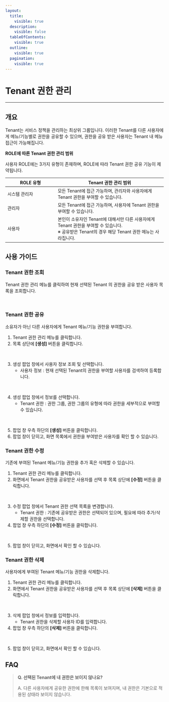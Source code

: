 ```yaml
---
layout:
  title:
    visible: true
  description:
    visible: false
  tableOfContents:
    visible: true
  outline:
    visible: true
  pagination:
    visible: true
---
```


# Tenant 권한 관리

***

## 개요

Tenant는 서비스 정책을 관리하는 최상위 그룹입니다. 이러한 Tenant를 다른 사용자에게 메뉴/기능별로 권한을 공유할 수 있으며, 권한을 공유 받은 사용자는 Tenant 내 메뉴 접근이 가능해집니다.

**ROLE에 따른 Tenant 권한 관리 범위**

사용자 ROLE에는 3가지 유형이 존재하며, ROLE에 따라 Tenant 권한 공유 기능이 제약됩니다.

<table><thead><tr><th width="146">ROLE 유형</th><th>Tenant 권한 관리 범위</th></tr></thead><tbody><tr><td>시스템 관리자</td><td>모든 Tenant에 접근 가능하며, 관리자와 사용자에게 Tenant 권한을 부여할 수 있습니다.</td></tr><tr><td>관리자</td><td>모든 Tenant에 접근 가능하며, 사용자에 Tenant 권한을 부여할 수 있습니다.</td></tr><tr><td>사용자</td><td>본인이 소유자인 Tenant에 대해서만 다른 사용자에게 Tenant 권한을 부여할 수 있습니다.<br>※ 공유받은 Tenant의 경우 해당 Tenant 권한 메뉴는 사라집니다.</td></tr></tbody></table>

## 사용 가이드

### Tenant 권한 조회

Tenant 권한 관리 메뉴를 클릭하여 현재 선택된 Tenant 의 권한을 공유 받은 사용자 목록을 조회합니다.

<figure><img src=".gitbook/assets/스크린샷 2024-02-05 오후 3.46.44.png" alt=""><figcaption></figcaption></figure>

### Tenant 권한 공유

소유자가 아닌 다른 사용자에게 Tenant 메뉴/기능 권한을 부여합니다.

1. Tenant 권한 관리 메뉴를 클릭합니다.
2. 목록 상단에 **\[생성]** 버튼을 클릭합니다.

<figure><img src=".gitbook/assets/스크린샷 2024-02-05 오후 3.46.54.png" alt=""><figcaption></figcaption></figure>

3. 생성 팝업 창에서 사용자 정보 조회 및 선택합니다.
   * 사용자 정보 : 현재 선택된 Tenant의 권한을 부여할 사용자를 검색하여 등록합니다.

<figure><img src=".gitbook/assets/스크린샷 2024-02-05 오후 3.47.46.png" alt=""><figcaption></figcaption></figure>

4. 생성 팝업 창에서 정보를 선택합니다.
   * Tenant 권한 : 권한 그룹, 권한 그룹의 유형에 따라 권한을 세부적으로 부여할 수 있습니다.

<figure><img src=".gitbook/assets/스크린샷 2024-02-05 오후 3.47.58.png" alt=""><figcaption></figcaption></figure>

5. 팝업 창 우측 하단의 **\[생성]** 버튼을 클릭합니다.
6. 팝업 창이 닫히고, 화면 목록에서 권한을 부여받은 사용자를 확인 할 수 있습니다.

### Tenant 권한 수정

기존에 부여된 Tenant 메뉴/기능 권한을 추가 혹은 삭제할 수 있습니다.

1. Tenant 권한 관리 메뉴를 클릭합니다.
2. 화면에서 Tenant 권한을 공유받은 사용자를 선택 후 목록 상단에 **\[수정]** 버튼을 클릭합니다.

<figure><img src=".gitbook/assets/스크린샷 2024-02-05 오후 3.48.20.png" alt=""><figcaption></figcaption></figure>

3. 수정 팝업 창에서 Tenant 권한 선택 목록을 변경합니다.
   * Tenant 권한 : 기존에 공유받은 권한은 선택되어 있으며, 필요에 따라 추가/삭제할 권한을 선택합니다.
4. 팝업 창 우측 하단의 **\[수정]** 버튼을 클릭합니다.

<figure><img src=".gitbook/assets/스크린샷 2024-02-05 오후 3.55.54.png" alt=""><figcaption></figcaption></figure>

5. 팝업 창이 닫히고, 화면에서 확인 할 수 있습니다.

### Tenant 권한 삭제

사용자에게 부여된 Tenant 메뉴/기능 권한을 삭제합니다.

1. Tenant 권한 관리 메뉴를 클릭합니다.
2. 화면에서 Tenant 권한을 공유받은 사용자를 선택 후 목록 상단에 **\[삭제]** 버튼을 클릭합니다.

<figure><img src=".gitbook/assets/스크린샷 2024-02-05 오후 3.48.38 (1).png" alt=""><figcaption></figcaption></figure>

3. 삭제 팝업 창에서 정보를 입력합니다.
   * Tenant 권한을 삭제할 사용자 ID를 입력합니다.
4. 팝업 창 우측 하단의 **\[삭제]** 버튼을 클릭합니다.

<figure><img src=".gitbook/assets/스크린샷 2024-02-05 오후 3.57.43.png" alt=""><figcaption></figcaption></figure>

5. 팝업 창이 닫히고, 화면에서 확인 할 수 있습니다.

## FAQ

> **Q. 선택된 Tenant에 내 권한은 보이지 않나요?**
>
> A. 다른 사용자에게 공유한 권한에 한해 목록이 보여지며, 내 권한은 기본으로 적용된 상태라 보이지 않습니다.
